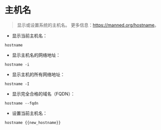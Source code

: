 # 主机名

> 显示或设置系统的主机名。
> 更多信息：<https://manned.org/hostname>。

- 显示当前主机名：

`hostname`

- 显示主机名的网络地址：

`hostname -i`

- 显示主机的所有网络地址：

`hostname -I`

- 显示完全合格的域名（FQDN）：

`hostname --fqdn`

- 设置当前主机名：

`hostname {{new_hostname}}`